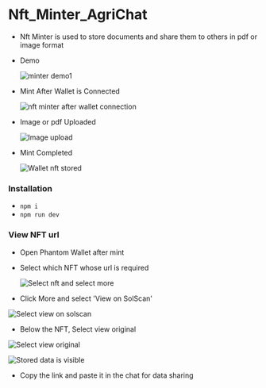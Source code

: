 # Nft_Minter_AgriChat
- Nft Minter is used to store documents and share them to others in pdf or image format
  
- Demo
  
  ![minter demo1](https://github.com/Tejesh1606/Nft_Minter_AgriChat/assets/96534599/f0e23203-cb39-4556-a567-e05373ebf1cc)

- Mint After Wallet is Connected
  
  ![nft minter after wallet connection](https://github.com/Tejesh1606/Nft_Minter_AgriChat/assets/96534599/0942d4b7-202f-4f79-a55d-5f8f1dddd103)

- Image or pdf Uploaded
  
  ![Image upload](https://github.com/Tejesh1606/Nft_Minter_AgriChat/assets/96534599/bdc75122-6989-437b-a1b9-68a100a3c5f6)

- Mint Completed
  
  ![Wallet nft stored](https://github.com/Tejesh1606/Nft_Minter_AgriChat/assets/96534599/8755f86a-b33f-4534-9ec8-67561acb0ea3)


### Installation

- `npm i`
- `npm run dev`

### View NFT url

- Open Phantom Wallet after mint
  
- Select which NFT whose url is required
  
  ![Select nft and select more](https://github.com/Tejesh1606/Nft_Minter_AgriChat/assets/96534599/3369fbd0-52f7-4e81-9fd9-cb32aa39359d)

-  Click More and select 'View on SolScan'
  
  ![Select view on solscan](https://github.com/Tejesh1606/Nft_Minter_AgriChat/assets/96534599/2eb3629d-7dc6-4a67-9953-e8387ce6c9b9)

-  Below the NFT, Select view original
  
  ![Select view original](https://github.com/Tejesh1606/Nft_Minter_AgriChat/assets/96534599/2b6f5ef6-2df7-42cb-b947-e5840e436b26)
  
  ![Stored data is visible](https://github.com/Tejesh1606/Nft_Minter_AgriChat/assets/96534599/ad0c4907-8452-4d21-bf12-075af8cf5cd7)

-  Copy the link and paste it in the chat for data sharing
